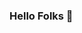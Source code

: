 ### Hello Folks 👋

<!--
**prashant-agheda/prashant-agheda** is a ✨ _special_ ✨ repository because its `README.md` (this file) appears on your GitHub profile.

[![Header](https://raw.githubusercontent.com/prashant-agheda/<OWNER>/<OWNER>/readme_header.png "Header")](https://www.canva.com/design/DAEP5eIHjc8/njxTF76ooeyPxl7ah2JxRA/edit)

Here are some ideas to get you started:

- 🔭 I’m currently working on Flutter Project
- 🌱 I’m currently learning Android Development and Flutter
- 👯 I’m looking to collaborate on Youtube
- 🤔 I’m looking for help with my Flutter Project
- 💬 Ask me about ...
- 📫 How to reach me: ...
- 😄 Pronouns: ...
- ⚡ Fun fact: ...
-->
